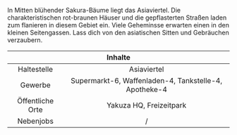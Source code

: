 In Mitten blühender Sakura-Bäume liegt das Asiaviertel. Die charakteristischen rot-braunen Häuser und die gepflasterten Straßen laden zum flanieren in diesem Gebiet ein. Viele Geheminsse erwarten einen in den kleinen Seitengassen. Lass dich von den asiatischen Sitten und Gebräuchen verzaubern.

<table>
  <thead>
    <tr>
      <th colspan=2 align="center">Inhalte</th>
    </tr>
  </thead>
  <tbody>
    <tr>
      <td align="center">Haltestelle</td>
      <td align="center">Asiaviertel</td>
    </tr>
    <tr>
      <td align="center">Gewerbe</td>
      <td align="center">Supermarkt-6, Waffenladen-4, Tankstelle-4, Apotheke-4</td>
    </tr>
    <tr>
      <td align="center">Öffentliche Orte</td>
      <td align="center">Yakuza HQ, Freizeitpark</td>
    </tr>
    <tr>
      <td align="center">Nebenjobs</td>
      <td align="center">/</td>
  </tbody>
</table>
